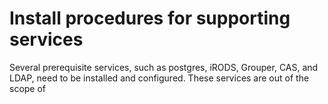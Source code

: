 # Install procedures for supporting services

Several prerequisite services, such as postgres, iRODS, Grouper, CAS, and LDAP, need to be installed and configured.
These services are out of the scope of 